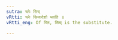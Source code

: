```yaml
---
sutra: च्लेः सिच्
vRtti: च्लेः सिजादेशो भवति ॥
vRtti_eng: Of च्लि, सिच् is the substitute.

---
```

